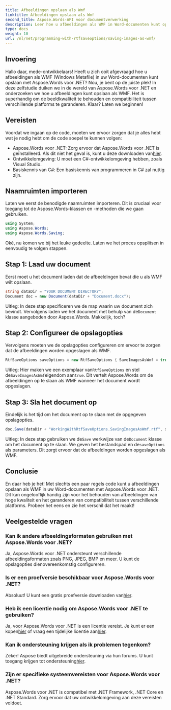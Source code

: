 ```yaml
---
title: Afbeeldingen opslaan als Wmf
linktitle: Afbeeldingen opslaan als Wmf
second_title: Aspose.Words-API voor documentverwerking
description: Leer hoe u afbeeldingen als WMF in Word-documenten kunt opslaan met Aspose.Words voor .NET met onze gedetailleerde stapsgewijze handleiding. Verbeter uw documentcompatibiliteit en beeldkwaliteit.
type: docs
weight: 10
url: /nl/net/programming-with-rtfsaveoptions/saving-images-as-wmf/
---
```

## Invoering

Hallo daar, mede-ontwikkelaars! Heeft u zich ooit afgevraagd hoe u afbeeldingen als WMF (Windows Metafile) in uw Word-documenten kunt opslaan met Aspose.Words voor .NET? Nou, je bent op de juiste plek! In deze zelfstudie duiken we in de wereld van Aspose.Words voor .NET en onderzoeken we hoe u afbeeldingen kunt opslaan als WMF. Het is superhandig om de beeldkwaliteit te behouden en compatibiliteit tussen verschillende platforms te garanderen. Klaar? Laten we beginnen!

## Vereisten

Voordat we ingaan op de code, moeten we ervoor zorgen dat je alles hebt wat je nodig hebt om de code soepel te kunnen volgen:

-  Aspose.Words voor .NET: Zorg ervoor dat Aspose.Words voor .NET is geïnstalleerd. Als dit niet het geval is, kunt u deze downloaden van[hier](https://releases.aspose.com/words/net/).
- Ontwikkelomgeving: U moet een C#-ontwikkelomgeving hebben, zoals Visual Studio.
- Basiskennis van C#: Een basiskennis van programmeren in C# zal nuttig zijn.

## Naamruimten importeren

Laten we eerst de benodigde naamruimten importeren. Dit is cruciaal voor toegang tot de Aspose.Words-klassen en -methoden die we gaan gebruiken.

```csharp
using System;
using Aspose.Words;
using Aspose.Words.Saving;
```

Oké, nu komen we bij het leuke gedeelte. Laten we het proces opsplitsen in eenvoudig te volgen stappen.

## Stap 1: Laad uw document

Eerst moet u het document laden dat de afbeeldingen bevat die u als WMF wilt opslaan. 

```csharp
string dataDir = "YOUR DOCUMENT DIRECTORY";
Document doc = new Document(dataDir + "Document.docx");
```

 Uitleg: In deze stap specificeren we de map waarin uw document zich bevindt. Vervolgens laden we het document met behulp van de`Document` klasse aangeboden door Aspose.Words. Makkelijk, toch?

## Stap 2: Configureer de opslagopties

Vervolgens moeten we de opslagopties configureren om ervoor te zorgen dat de afbeeldingen worden opgeslagen als WMF.

```csharp
RtfSaveOptions saveOptions = new RtfSaveOptions { SaveImagesAsWmf = true };
```

 Uitleg: Hier maken we een exemplaar van`RtfSaveOptions` en stel de`SaveImagesAsWmf`eigendom aan`true`. Dit vertelt Aspose.Words om de afbeeldingen op te slaan als WMF wanneer het document wordt opgeslagen.

## Stap 3: Sla het document op

Eindelijk is het tijd om het document op te slaan met de opgegeven opslagopties.

```csharp
doc.Save(dataDir + "WorkingWithRtfSaveOptions.SavingImagesAsWmf.rtf", saveOptions);
```

 Uitleg: In deze stap gebruiken we de`Save` werkwijze van de`Document` klasse om het document op te slaan. We geven het bestandspad en de`saveOptions` als parameters. Dit zorgt ervoor dat de afbeeldingen worden opgeslagen als WMF.

## Conclusie

En daar heb je het! Met slechts een paar regels code kunt u afbeeldingen opslaan als WMF in uw Word-documenten met Aspose.Words voor .NET. Dit kan ongelooflijk handig zijn voor het behouden van afbeeldingen van hoge kwaliteit en het garanderen van compatibiliteit tussen verschillende platforms. Probeer het eens en zie het verschil dat het maakt!

## Veelgestelde vragen

### Kan ik andere afbeeldingsformaten gebruiken met Aspose.Words voor .NET?
Ja, Aspose.Words voor .NET ondersteunt verschillende afbeeldingsformaten zoals PNG, JPEG, BMP en meer. U kunt de opslagopties dienovereenkomstig configureren.

### Is er een proefversie beschikbaar voor Aspose.Words voor .NET?
 Absoluut! U kunt een gratis proefversie downloaden van[hier](https://releases.aspose.com/).

### Heb ik een licentie nodig om Aspose.Words voor .NET te gebruiken?
 Ja, voor Aspose.Words voor .NET is een licentie vereist. Je kunt er een kopen[hier](https://purchase.aspose.com/buy) of vraag een tijdelijke licentie aan[hier](https://purchase.aspose.com/temporary-license/).

### Kan ik ondersteuning krijgen als ik problemen tegenkom?
 Zeker! Aspose biedt uitgebreide ondersteuning via hun forums. U kunt toegang krijgen tot ondersteuning[hier](https://forum.aspose.com/c/words/8).

### Zijn er specifieke systeemvereisten voor Aspose.Words voor .NET?
Aspose.Words voor .NET is compatibel met .NET Framework, .NET Core en .NET Standard. Zorg ervoor dat uw ontwikkelomgeving aan deze vereisten voldoet.